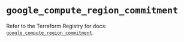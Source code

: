 # `google_compute_region_commitment`

Refer to the Terraform Registry for docs: [`google_compute_region_commitment`](https://registry.terraform.io/providers/hashicorp/google/6.21.0/docs/resources/compute_region_commitment).
